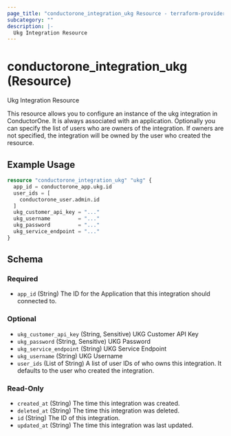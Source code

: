 ```yaml
---
page_title: "conductorone_integration_ukg Resource - terraform-provider-conductorone"
subcategory: ""
description: |-
  Ukg Integration Resource
---
```


# conductorone_integration_ukg (Resource)

Ukg Integration Resource

This resource allows you to configure an instance of the ukg integration in ConductorOne.
It is always associated with an application. Optionally you can specify the list of users who are owners of the integration.
If owners are not specified, the integration will be owned by the user who created the resource.

## Example Usage

```terraform
resource "conductorone_integration_ukg" "ukg" {
  app_id = conductorone_app.ukg.id
  user_ids = [
    conductorone_user.admin.id
  ]
  ukg_customer_api_key = "..."
  ukg_username         = "..."
  ukg_password         = "..."
  ukg_service_endpoint = "..."
}
```

<!-- schema generated by tfplugindocs -->
## Schema

### Required

- `app_id` (String) The ID for the Application that this integration should connected to.

### Optional

- `ukg_customer_api_key` (String, Sensitive) UKG Customer API Key
- `ukg_password` (String, Sensitive) UKG Password
- `ukg_service_endpoint` (String) UKG Service Endpoint
- `ukg_username` (String) UKG Username
- `user_ids` (List of String) A list of user IDs of who owns this integration. It defaults to the user who created the integration.

### Read-Only

- `created_at` (String) The time this integration was created.
- `deleted_at` (String) The time this integration was deleted.
- `id` (String) The ID of this integration.
- `updated_at` (String) The time this integration was last updated.
